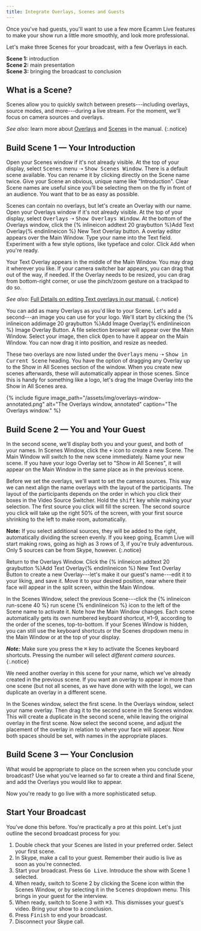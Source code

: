 ```yaml
---
title: Integrate Overlays, Scenes and Guests
---
```

Once you've had guests, you'll want to use a few more Ecamm Live features to make your show run a little more smoothly, and look more professional.

Let's make three Scenes for your broadcast, with a few Overlays in each.

**Scene 1:** introduction   
**Scene 2:** main presentation   
**Scene 3:** bringing the broadcast to conclusion

## What is a Scene?

Scenes allow you to quickly switch between presets---including overlays, source modes, and more---during a live stream. For the moment, we'll focus on camera sources and overlays.

_See also:_ learn more about [Overlays](/ecamm-live-manual/003-using-overlays) and [Scenes](/ecamm-live-manual/005-using-scenes) in the manual.
{:.notice}

## Build Scene 1 — Your Introduction

Open your Scenes window if it's not already visible. At the top of your display, select <samp>Scenes</samp> menu ➝ <samp>Show Scenes Window</samp>. There is a default scene available. You can rename it by clicking directly on the Scene name twice. Give your Scene an obvious, unique name like "Introduction". Clear Scene names are useful since you'll be selecting them on the fly in front of an audience. You want that to be as easy as possible.

Scenes can contain no overlays, but let's create an Overlay with our name. Open your Overlays window if it's not already visible. At the top of your display, select <samp>Overlays</samp> ➝ <samp>Show Overlays Window</samp>.
At the bottom of the Overlays window, click the {% inlineicon addtext 20 graybutton %}Add Text Overlay{% endinlineicon %} New Text Overlay button. A overlay editor appears over the Main Window. Type your name into the Text field. Experiment with a few style options, like typeface and color. Click <samp>Add</samp> when you're ready.

Your Text Overlay appears in the middle of the Main Window. You may drag it wherever you like. If your camera switcher bar appears, you can drag that out of the way, if needed. If the Overlay needs to be resized, you can drag from bottom-right corner, or use the pinch/zoom gesture on a trackpad to do so.

_See also:_ [Full Details on editing Text overlays in our manual.](/ecamm-live-manual/003-using-overlays/#text-overlays)
{:.notice}

You can add as many Overlays as you'd like to your Scene. Let's add a second---an image you can use for your logo. We'll start by clicking the {% inlineicon addimage 20 graybutton %}Add Image Overlay{% endinlineicon %} Image Overlay Button. A file selection browser will appear over the Main Window. Select your image, then click <samp>Open</samp> to have it appear on the Main Window. You can now drag it into position, and resize as needed.

These two overlays are now listed under the <samp>Overlays</samp> menu ➝ <samp>Show in Current Scene</samp> heading. You have the option of dragging any Overlay up to the Show in All Scenes section of the window. When you create new scenes afterwards, these will automatically appear in those scenes. Since this is handy for something like a logo, let's drag the Image Overlay into the Show in All Scenes area.

{% include figure image_path="/assets/img/overlays-window-annotated.png" alt="The Overlays window, annotated" caption="The Overlays window." %}


## Build Scene 2 — You and Your Guest

In the second scene, we'll display both you and your guest, and both of your names.
In Scenes Window, click the <samp>+</samp> icon to create a new Scene. The Main Window will switch to the new scene immediately. Name your new scene. If you have your logo Overlay set to "Show in All Scenes", it will appear on the Main Window in the same place as in the previous scene.

Before we set the overlays, we'll want to set the camera sources. This way we can next align the name overlays with the layout of the participants. The layout of the participants depends on the order in which you click their boxes in the Video Source Switcher. Hold the <kbd>shift</kbd> key while making your selection. The first source you click will fill the screen. The second source you click will take up the right 50% of the screen, with your first source shrinking to the left to make room, automatically. 

**Note:** If you select additional sources, they will be added to the right, automatically dividing the screen evenly. If you keep going, Ecamm Live will start making rows, going as high as 3 rows of 3, if you're truly adventurous. Only 5 sources can be from Skype, however.
{:.notice}

Return to the Overlays Window. Click the {% inlineicon addtext 20 graybutton %}Add Text Overlay{% endinlineicon %} New Text Overlay Button to create a new Overlay---let's make it our guest's name---edit it to your liking, and save it. Move it to your desired position, near where their face will appear in the split screen, within the Main Window.

In the Scenes Window, select the previous Scene---click the {% inlineicon run-scene 40 %} run scene {% endinlineicon %} icon to the left of the Scene name to activate it. Note how the Main Window changes. Each scene automatically gets its own numbered keyboard shortcut, <kbd title="command">⌘</kbd>1–9, according to the order of the scenes, top-to-bottom. If your Scenes Window is hidden, you can still use the keyboard shortcuts or the Scenes dropdown menu in the Main Window or at the top of your display.

**_Note:_** Make sure you press the <kbd title="command">⌘</kbd> key to activate the Scenes keyboard shortcuts. Pressing the number will select _different camera sources_.
{:.notice}

We need another overlay in this scene for your name, which we've already created in the previous scene. If you want an overlay to appear in more than one scene (but not all scenes, as we have done with with the logo), we can duplicate an overlay in a different scene.

In the Scenes window, select the first scene. In the Overlays window, select your name overlay. Then drag it to the second scene in the Scenes window. This will create a duplicate in the second scene, while leaving the original overlay in the first scene. Now select the second scene, and adjust the placement of the overlay in relation to where your face will appear. Now both spaces should be set, with names in the appropriate places.

## Build Scene 3 — Your Conclusion

What would be appropriate to place on the screen when you conclude your broadcast? Use what you've learned so far to create a third and final Scene, and add the Overlays you would like to appear.

Now you're ready to go live with a more sophisticated setup.

## Start Your Broadcast

You've done this before. You're practically a pro at this point. Let's just outline the second broadcast process for you:

1. Double check that your Scenes are listed in your preferred order. Select your first scene.
1. In Skype, make a call to your guest. Remember their audio is live as soon as you're connected.
1. Start your broadcast. Press <samp class="blue">Go Live</samp>. Introduce the show with Scene 1 selected.
1. When ready, switch to Scene 2 by clicking the Scene icon within the Scenes Window, or by selecting it in the <samp>Scenes</samp> dropdown menu. This brings in your guest for the interview.
1. When ready, switch to Scene 3 with <kbd title="command">⌘</kbd><kbd>3</kbd>. This dismisses your guest's video. Bring your show to a conclusion.
1. Press <samp class="blue">Finish</samp> to end your broadcast.
1. Disconnect your Skype call.
